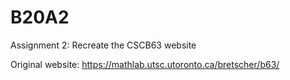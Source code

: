 # B20A2

Assignment 2: Recreate the CSCB63 website

Original website: https://mathlab.utsc.utoronto.ca/bretscher/b63/

